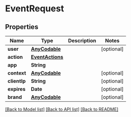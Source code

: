 # EventRequest

## Properties
Name | Type | Description | Notes
------------ | ------------- | ------------- | -------------
**user** | [**AnyCodable**](.md) |  | [optional] 
**action** | [**EventActions**](EventActions.md) |  | 
**app** | **String** |  | 
**context** | [**AnyCodable**](.md) |  | [optional] 
**clientIp** | **String** |  | [optional] 
**expires** | **Date** |  | [optional] 
**brand** | [**AnyCodable**](.md) |  | [optional] 

[[Back to Model list]](../README.md#documentation-for-models) [[Back to API list]](../README.md#documentation-for-api-endpoints) [[Back to README]](../README.md)


